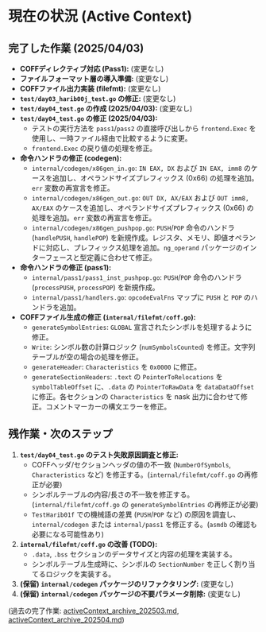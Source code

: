 # 現在の状況 (Active Context)

## 完了した作業 (2025/04/03)

- **COFFディレクティブ対応 (Pass1):** (変更なし)
- **ファイルフォーマット層の導入準備:** (変更なし)
- **COFFファイル出力実装 (filefmt):** (変更なし)
- **`test/day03_harib00j_test.go` の修正:** (変更なし)
- **`test/day04_test.go` の作成 (2025/04/03):** (変更なし)
- **`test/day04_test.go` の修正 (2025/04/03):**
    - テストの実行方法を `pass1`/`pass2` の直接呼び出しから `frontend.Exec` を使用し、一時ファイル経由で比較するように変更。
    - `frontend.Exec` の戻り値の処理を修正。
- **命令ハンドラの修正 (codegen):**
    - `internal/codegen/x86gen_in.go`: `IN EAX, DX` および `IN EAX, imm8` のケースを追加し、オペランドサイズプレフィックス (0x66) の処理を追加。`err` 変数の再宣言を修正。
    - `internal/codegen/x86gen_out.go`: `OUT DX, AX/EAX` および `OUT imm8, AX/EAX` のケースを追加し、オペランドサイズプレフィックス (0x66) の処理を追加。`err` 変数の再宣言を修正。
    - `internal/codegen/x86gen_pushpop.go`: `PUSH`/`POP` 命令のハンドラ (`handlePUSH`, `handlePOP`) を新規作成。レジスタ、メモリ、即値オペランドに対応し、プレフィックス処理を追加。`ng_operand` パッケージのインターフェースと型定義に合わせて修正。
- **命令ハンドラの修正 (pass1):**
    - `internal/pass1/pass1_inst_pushpop.go`: `PUSH`/`POP` 命令のハンドラ (`processPUSH`, `processPOP`) を新規作成。
    - `internal/pass1/handlers.go`: `opcodeEvalFns` マップに `PUSH` と `POP` のハンドラを追加。
- **COFFファイル生成の修正 (`internal/filefmt/coff.go`):**
    - `generateSymbolEntries`: `GLOBAL` 宣言されたシンボルを処理するように修正。
    - `Write`: シンボル数の計算ロジック (`numSymbolsCounted`) を修正。文字列テーブルが空の場合の処理を修正。
    - `generateHeader`: `Characteristics` を `0x0000` に修正。
    - `generateSectionHeaders`: `.text` の `PointerToRelocations` を `symbolTableOffset` に、`.data` の `PointerToRawData` を `dataDataOffset` に修正。各セクションの `Characteristics` を nask 出力に合わせて修正。コメントマーカーの構文エラーを修正。

## 残作業・次のステップ

1.  **`test/day04_test.go` のテスト失敗原因調査と修正:**
    *   COFFヘッダ/セクションヘッダの値の不一致 (`NumberOfSymbols`, `Characteristics` など) を修正する。(`internal/filefmt/coff.go` の再修正が必要)
    *   シンボルテーブルの内容/長さの不一致を修正する。(`internal/filefmt/coff.go` の `generateSymbolEntries` の再修正が必要)
    *   `TestHarib01f` での機械語の差異 (`PUSH`/`POP` など) の原因を調査し、`internal/codegen` または `internal/pass1` を修正する。(`asmdb` の確認も必要になる可能性あり)
2.  **`internal/filefmt/coff.go` の改善 (TODO):**
    *   `.data`, `.bss` セクションのデータサイズと内容の処理を実装する。
    *   シンボルテーブル生成時に、シンボルの `SectionNumber` を正しく割り当てるロジックを実装する。
3.  **(保留) `internal/codegen` パッケージのリファクタリング:** (変更なし)
4.  **(保留) `internal/codegen` パッケージの不要パラメータ削除:** (変更なし)

(過去の完了作業: [activeContext_archive_202503.md](../archives/activeContext_archive_202503.md), [activeContext_archive_202504.md](../archives/activeContext_archive_202504.md))
